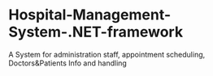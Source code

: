 # Hospital-Management-System-.NET-framework
A System for administration staff, appointment scheduling, Doctors&amp;Patients Info and handling 
